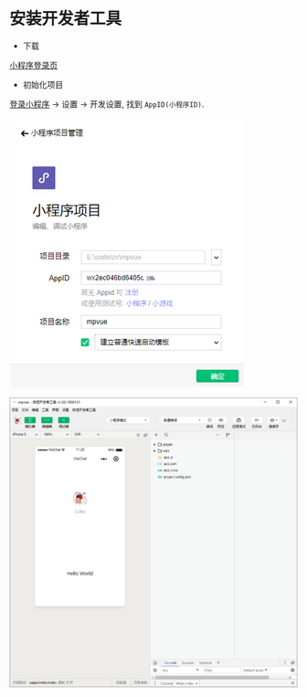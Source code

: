 # 安装开发者工具

- 下载

[小程序登录页](https://developers.weixin.qq.com/miniprogram/dev/devtools/download.html)

- 初始化项目

[登录小程序](https://mp.weixin.qq.com) -> 设置 -> 开发设置, 找到 `AppID(小程序ID)`.

![](./media/devtools.png)

![](./media/start-page.png)